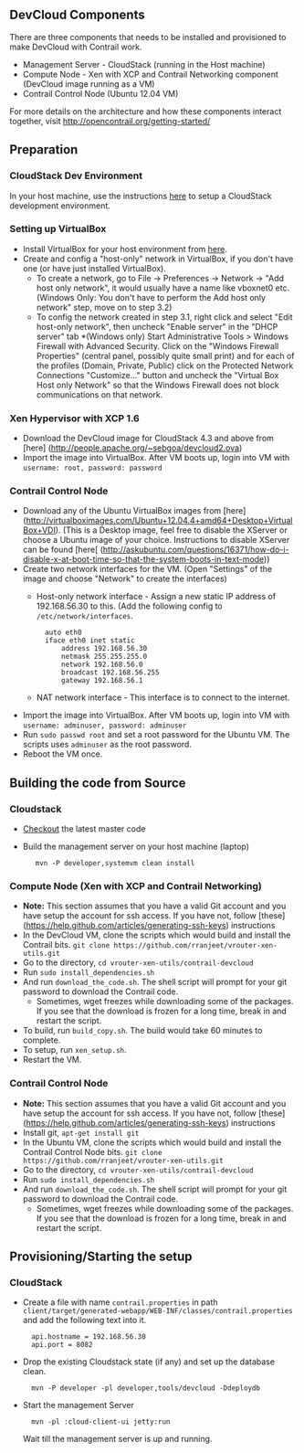 ## DevCloud Components
There are three components that needs to be installed and provisioned to make DevCloud with Contrail work.
* Management Server - CloudStack (running in the Host machine)
* Compute Node - Xen with XCP and Contrail Networking component (DevCloud image running as a VM)
* Contrail Control Node (Ubuntu 12.04 VM)

For more details on the architecture and how these components interact together, visit http://opencontrail.org/getting-started/

## Preparation
### CloudStack Dev Environment
In your host machine, use the instructions [here](https://cwiki.apache.org/confluence/display/CLOUDSTACK/Setting+up+CloudStack+Development+Environment) to setup a CloudStack development environment.

### Setting up VirtualBox 
* Install VirtualBox for your host environment from [here](https://www.virtualbox.org/wiki/Downloads).
* Create and config a "host-only" network in VirtualBox, if you don't have one (or have just installed VirtualBox).
    * To create a network, go to File -> Preferences -> Network -> "Add host only network", it would usually have a name like vboxnet0 etc. (Windows Only: You don't have to perform the Add host only network" step, move on to step 3.2)
    * To config the network created in step 3.1, right click and select "Edit host-only network", then uncheck "Enable server" in the "DHCP server" tab
    *(Windows only) Start Administrative Tools > Windows Firewall with Advanced Security. Click on the "Windows Firewall Properties" (central panel, possibly quite small print) and for each of the profiles (Domain, Private, Public) click on the Protected Network Connections "Customize..." button and uncheck the "Virtual Box Host only Network" so that the Windows Firewall does not block communications on that network.

### Xen Hypervisor with XCP 1.6 
* Download the DevCloud image for CloudStack 4.3 and above from [here] (http://people.apache.org/~sebgoa/devcloud2.ova)
* Import the image into VirtualBox. After VM boots up, login into VM with `username: root, password: password`

### Contrail Control Node
* Download any of the Ubuntu VirtualBox images from [here] (http://virtualboximages.com/Ubuntu+12.04.4+amd64+Desktop+VirtualBox+VDI). (This is a Desktop image, feel free to disable the XServer or choose a Ubuntu image of your choice. Instructions to disable XServer can be found [here[ (http://askubuntu.com/questions/16371/how-do-i-disable-x-at-boot-time-so-that-the-system-boots-in-text-mode))
* Create two network interfaces for the VM. (Open "Settings" of the image and choose "Network" to create the interfaces)
    * Host-only network interface - Assign a new static IP address of 192.168.56.30 to this. (Add the following config to `/etc/network/interfaces`.

            auto eth0
            iface eth0 inet static
                address 192.168.56.30
                netmask 255.255.255.0
                network 192.168.56.0
                broadcast 192.168.56.255
                gateway 192.168.56.1
     
    * NAT network interface - This interface is to connect to the internet.
* Import the image into VirtualBox. After VM boots up, login into VM with `username: adminuser, password: adminuser`
* Run `sudo passwd root` and set a root password for the Ubuntu VM. The scripts uses `adminuser` as the root password.
* Reboot the VM once.


## Building the code from Source
### Cloudstack
* [Checkout](https://cwiki.apache.org/confluence/display/CLOUDSTACK/Getting+the+Source+Code) the latest master code
* Build the  management server on your host machine (laptop)

         mvn -P developer,systemvm clean install

### Compute Node (Xen with XCP and Contrail Networking)
* **Note:** This section assumes that you have a valid Git account and you have setup the account for ssh access. If you have not, follow [these] (https://help.github.com/articles/generating-ssh-keys) instructions 
* In the DevCloud VM, clone the scripts which would build and install the Contrail bits.
         `git clone https://github.com/rranjeet/vrouter-xen-utils.git`
* Go to the directory, `cd vrouter-xen-utils/contrail-devcloud`
* Run `sudo install_dependencies.sh`
* And run `download_the_code.sh`. The shell script will prompt for your git password to download the Contrail code.
    * Sometimes, wget freezes while downloading some of the packages. If you see that the download is frozen for a long time, break in and restart the script.
* To build, run `build_copy.sh`. The build would take 60 minutes to complete.
* To setup, run `xen_setup.sh`.
* Restart the VM.

### Contrail Control Node 
* **Note:** This section assumes that you have a valid Git account and you have setup the account for ssh access. If you have not, follow [these] (https://help.github.com/articles/generating-ssh-keys) instructions 
* Install git, `apt-get install git`
* In the Ubuntu VM, clone the scripts which would build and install the Contrail Control Node bits.
         `git clone https://github.com/rranjeet/vrouter-xen-utils.git`
* Go to the directory, `cd vrouter-xen-utils/contrail-devcloud`
* Run `sudo install_dependencies.sh`
* And run `download_the_code.sh`. The shell script will prompt for your git password to download the Contrail code.
    * Sometimes, wget freezes while downloading some of the packages. If you see that the download is frozen for a long time, break in and restart the script.


## Provisioning/Starting the setup
### CloudStack
* Create a file with name `contrail.properties` in path `client/target/generated-webapp/WEB-INF/classes/contrail.properties` and add the following text into it.

        api.hostname = 192.168.56.30
        api.port = 8082

* Drop the existing Cloudstack state (if any) and set up the database clean.

        mvn -P developer -pl developer,tools/devcloud -Ddeploydb

* Start the management Server

        mvn -pl :cloud-client-ui jetty:run

  Wait till the management server is up and running.

